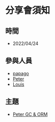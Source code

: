 # 分享會須知

## 時間
- 2022/04/24

## 參與人員
- [papago](https://github.com/papago89)
- [Peter](https://github.com/kyok890841)
- [Louis](https://github.com/SZLforGithub)

## 主題
- [Peter GC & ORM](https://docs.google.com/presentation/d/1x_O1AQBwFHxM5g0dyg4xX_J38Glv8tWPUNc0jvvBuZ4/edit#slide=id.g125a100cdc8_0_22)